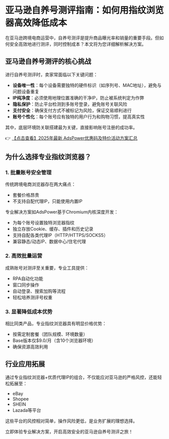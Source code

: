 # 亚马逊自养号测评指南：如何用指纹浏览器高效降低成本

在亚马逊跨境电商运营中，自养号测评是提升商品曝光率和销量的重要手段。但如何安全高效地进行测评，同时控制成本？本文将为您详细解析解决方案。

## 亚马逊自养号测评的核心挑战

进行自养号测评时，卖家常面临以下关键问题：

- **设备唯一性**：每个设备需要独特的硬件标识（如序列号、MAC地址），避免与问题设备重复
- **IP纯净度**：必须使用地理位置准确的干净IP，防止被系统判定为作弊
- **隐私保护**：防止平台检测到多账号登录，避免账号关联风险
- **支付安全**：确保支付方式不被标记为风险，保证交易顺利进行
- **账号个性化**：每个账号应有独特的用户行为和购物习惯，提高真实性

其中，底层环境防关联搭建最为关键，直接影响账号注册的成功率。

👉 [【点击查看】2025年最新 AdsPower优惠码及特价活动方案汇总](https://bit.ly/adspower_free)

## 为什么选择专业指纹浏览器？

### 1. 批量账号安全管理

传统跨境电商浏览器存在两大痛点：
- 套餐价格昂贵
- 不支持自配代理IP，只能使用内置IP

专业解决方案如AdsPower基于Chromium内核深度开发：
- 为每个账号设置独特浏览器指纹
- 独立存放Cookie、缓存、插件和历史记录
- 支持自配各类代理IP（HTTP/HTTPS/SOCKS5）
- 兼容静态/动态IP、数据中心/住宅代理

### 2. 高效批量运营

成熟账号对测评至关重要，专业工具提供：
- RPA自动化功能
- 窗口同步操作
- 自动登录、搜索加购等流程
- 轻松培养测评号权重

### 3. 显著降低成本优势

相比同类产品，专业指纹浏览器具有明显价格优势：
- 按需定制套餐（团队规模、环境数量）
- Base版本仅$9.0/月（含10个浏览器环境）
- 确保资源高效利用

## 行业应用拓展

通过专业指纹浏览器+优质代理IP的组合，不仅能应对亚马逊的严格风控，还能轻松拓展至：
- eBay
- Shopee
- SHEIN
- Lazada等平台

这些平台的风控相对简单，操作风险更低，是业务扩展的理想选择。

立即体验专业解决方案，开启高效安全的亚马逊自养号测评之旅！